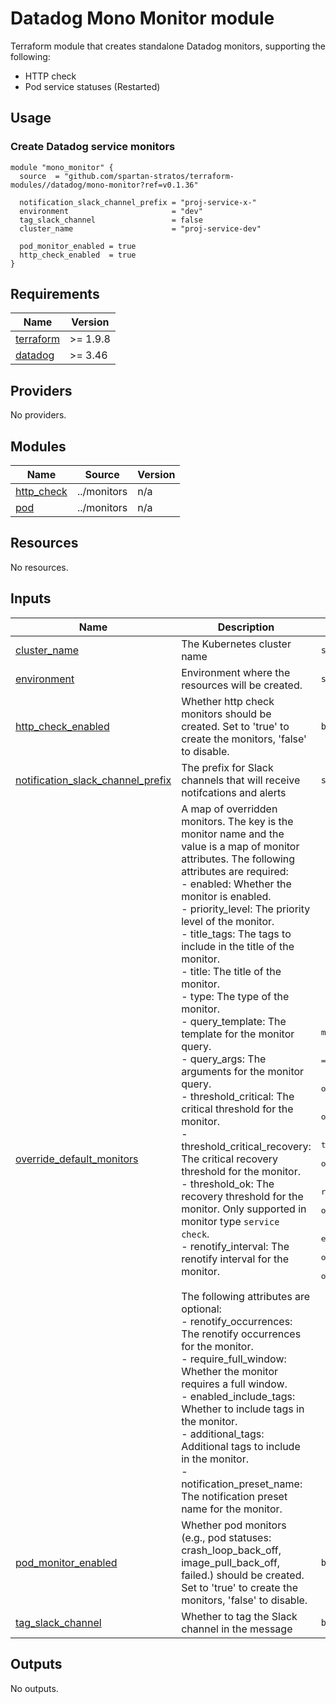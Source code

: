 # Datadog Mono Monitor module

Terraform module that creates standalone Datadog monitors, supporting the following:

- HTTP check
- Pod service statuses (Restarted)

## Usage
### Create Datadog service monitors
```hcl
module "mono_monitor" {
  source  = "github.com/spartan-stratos/terraform-modules//datadog/mono-monitor?ref=v0.1.36"

  notification_slack_channel_prefix = "proj-service-x-"
  environment                       = "dev"
  tag_slack_channel                 = false
  cluster_name                      = "proj-service-dev"

  pod_monitor_enabled = true
  http_check_enabled  = true
}
```

<!-- BEGIN_TF_DOCS -->
## Requirements

| Name | Version |
|------|---------|
| <a name="requirement_terraform"></a> [terraform](#requirement\_terraform) | >= 1.9.8 |
| <a name="requirement_datadog"></a> [datadog](#requirement\_datadog) | >= 3.46 |

## Providers

No providers.

## Modules

| Name | Source | Version |
|------|--------|---------|
| <a name="module_http_check"></a> [http\_check](#module\_http\_check) | ../monitors | n/a |
| <a name="module_pod"></a> [pod](#module\_pod) | ../monitors | n/a |

## Resources

No resources.

## Inputs

| Name | Description | Type | Default | Required |
|------|-------------|------|---------|:--------:|
| <a name="input_cluster_name"></a> [cluster\_name](#input\_cluster\_name) | The Kubernetes cluster name | `string` | n/a | yes |
| <a name="input_environment"></a> [environment](#input\_environment) | Environment where the resources will be created. | `string` | n/a | yes |
| <a name="input_http_check_enabled"></a> [http\_check\_enabled](#input\_http\_check\_enabled) | Whether http check monitors should be created. Set to 'true' to create the monitors, 'false' to disable. | `bool` | `false` | no |
| <a name="input_notification_slack_channel_prefix"></a> [notification\_slack\_channel\_prefix](#input\_notification\_slack\_channel\_prefix) | The prefix for Slack channels that will receive notifcations and alerts | `string` | n/a | yes |
| <a name="input_override_default_monitors"></a> [override\_default\_monitors](#input\_override\_default\_monitors) | A map of overridden monitors. The key is the monitor name and the value is a map of monitor attributes. The following attributes are required:<br/>    - enabled: Whether the monitor is enabled.<br/>    - priority\_level: The priority level of the monitor.<br/>    - title\_tags: The tags to include in the title of the monitor.<br/>    - title: The title of the monitor.<br/>    - type: The type of the monitor.<br/>    - query\_template: The template for the monitor query.<br/>    - query\_args: The arguments for the monitor query.<br/>    - threshold\_critical: The critical threshold for the monitor.<br/>    - threshold\_critical\_recovery: The critical recovery threshold for the monitor.<br/>    - threshold\_ok: The recovery threshold for the monitor. Only supported in monitor type `service check`.<br/>    - renotify\_interval: The renotify interval for the monitor.<br/><br/>    The following attributes are optional:<br/>    - renotify\_occurrences: The renotify occurrences for the monitor.<br/>    - require\_full\_window: Whether the monitor requires a full window.<br/>    - enabled\_include\_tags: Whether to include tags in the monitor.<br/>    - additional\_tags: Additional tags to include in the monitor.<br/>    - notification\_preset\_name: The notification preset name for the monitor. | <pre>map(object({<br/>    enabled                     = optional(bool)<br/>    priority_level              = optional(number)<br/>    title_tags                  = optional(string)<br/>    title                       = optional(string)<br/>    type                        = optional(string)<br/>    query_template              = optional(string)<br/>    query_args                  = optional(map(string))<br/>    threshold_critical          = optional(number)<br/>    threshold_critical_recovery = optional(number)<br/>    threshold_ok                = optional(number)<br/>    renotify_interval           = optional(number)<br/>    renotify_occurrences        = optional(number)<br/>    require_full_window         = optional(bool)<br/>    enabled_include_tags        = optional(bool)<br/>    additional_tags             = optional(list(string))<br/>    notification_preset_name    = optional(string)<br/>  }))</pre> | `{}` | no |
| <a name="input_pod_monitor_enabled"></a> [pod\_monitor\_enabled](#input\_pod\_monitor\_enabled) | Whether pod monitors (e.g., pod statuses: crash\_loop\_back\_off, image\_pull\_back\_off, failed.) should be created. Set to 'true' to create the monitors, 'false' to disable. | `bool` | `false` | no |
| <a name="input_tag_slack_channel"></a> [tag\_slack\_channel](#input\_tag\_slack\_channel) | Whether to tag the Slack channel in the message | `bool` | `true` | no |

## Outputs

No outputs.
<!-- END_TF_DOCS -->
